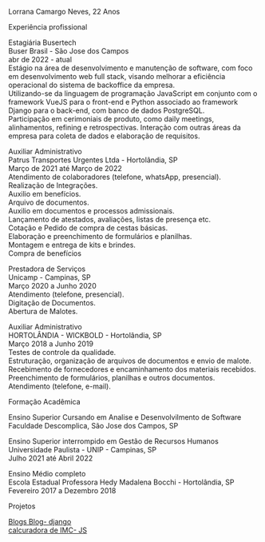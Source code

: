 Lorrana Camargo Neves, 22 Anos <br>

Experiência profissional <br>

Estagiária Busertech<br>
Buser Brasil - São Jose dos Campos <br>
abr de 2022 - atual<br>
Estágio na área de desenvolvimento e manutenção de software, com foco em desenvolvimento web full stack, visando melhorar a eficiência operacional do sistema de backoffice da empresa.<br>
Utilizando-se da linguagem de programação JavaScript em conjunto com o framework VueJS para o front-end e Python associado ao framework Django para o back-end, com banco de dados PostgreSQL.<br>
Participação em cerimoniais de produto, como daily meetings, alinhamentos, refining e retrospectivas. 
Interação com outras áreas da empresa para coleta de dados e elaboração de requisitos.<br>

Auxiliar Administrativo <br>
Patrus Transportes Urgentes Ltda - Hortolândia, SP <br>
Março de 2021 até Março de 2022 <br>
Atendimento de colaboradores (telefone, whatsApp, presencial). <br>
Realização de Integrações. <br>
Auxilio em benefícios.<br>
Arquivo de documentos.<br>
Auxilio em documentos e processos admissionais.<br>
Lançamento de atestados, avaliações, listas de presença etc.<br>
Cotação e Pedido de compra de cestas básicas.<br>
Elaboração e preenchimento de formulários e planilhas.<br>
Montagem e entrega de kits e brindes.<br>
Compra de benefícios<br>

Prestadora de Serviços<br>
Unicamp - Campinas, SP<br>
Março 2020 a Junho 2020<br>
Atendimento (telefone, presencial).<br>
Digitação de Documentos.<br>
Abertura de Malotes.<br>

Auxiliar Administrativo<br>
HORTOLÂNDIA - WICKBOLD - Hortolândia, SP<br>
Março 2018 a Junho 2019<br>
Testes de controle da qualidade.<br>
Estruturação, organização de arquivos de documentos e envio de malote.<br>
Recebimento de fornecedores e encaminhamento dos materiais recebidos.<br>
Preenchimento de formulários, planilhas e outros documentos.<br>
Atendimento (telefone, e-mail).<br>

Formação Acadêmica<br>

Ensino Superior Cursando em Analise e Desenvolvilmento de Software <br>
Faculdade Descomplica, São Jose dos Campos, SP<br>


Ensino Superior interrompido em Gestão de Recursos Humanos<br>
Universidade Paulista - UNIP - Campinas, SP<br>
Julho 2021 até Abril 2022<br>

Ensino Médio completo<br>
Escola Estadual Professora Hedy Madalena Bocchi - Hortolândia, SP<br>
Fevereiro 2017 a Dezembro 2018<br>

Projetos

[Blogs Blog- django](http://www.blogsblog.cf/) <br>
[calcuradora de IMC- JS](https://lorrananeves.github.io/calcuradoraIMC/)
